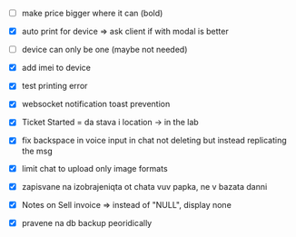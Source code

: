 - [ ] make price bigger where it can (bold)
- [x] auto print for device => ask client if with modal is better

- [ ] device can only be one (maybe not needed)
- [x] add imei to device

- [x] test printing error

- [x] websocket notification toast prevention

- [x] Ticket Started = da stava i location -> in the lab

- [x] fix backspace in voice input in chat not deleting but instead replicating the msg

- [x] limit chat to upload only image formats

- [x] zapisvane na izobrajeniqta ot chata vuv papka, ne v bazata danni

- [x] Notes on Sell invoice => instead of "NULL", display none

- [x] pravene na db backup peoridically 
